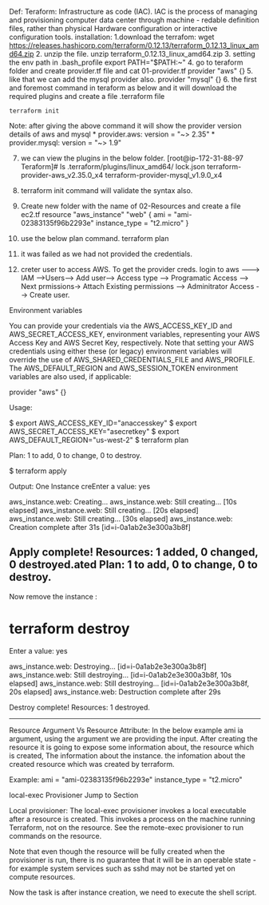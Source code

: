 Def: 
Teraform: Infrastructure as code (IAC). IAC is the process of managing and provisioning computer data center through machine - redable definition files, rather than physical Hardware configuration or interactive configuration tools.
installation:
1.download the terrafom:
    wget https://releases.hashicorp.com/terraform/0.12.13/terraform_0.12.13_linux_amd64.zip
2. unzip the file.
    unzip terraform_0.12.13_linux_amd64.zip
3. setting the env path in .bash_profile
    export PATH="$PATH:~"
4. go to teraform folder and create provider.tf file and 
        cat 01-provider.tf
        provider "aws" {}
5. like that we can add the mysql provider also.
        provider "mysql" {}
6. the first and foremost command in teraform as below and it will download the required plugins and create a file .terraform file

    terraform init

Note: after giving the above command it will show the provider version details of aws and mysql
    * provider.aws: version = "~> 2.35"
    * provider.mysql: version = "~> 1.9"

7. we can view the plugins in the below folder.
[root@ip-172-31-88-97 Teraform]# ls .terraform/plugins/linux_amd64/
lock.json  terraform-provider-aws_v2.35.0_x4  terraform-provider-mysql_v1.9.0_x4

8. terraform init command will validate the syntax also.

9. Create new folder with the name of 02-Resources and create a file ec2.tf
    resource "aws_instance" "web" 
{
  ami           = "ami-02383135f96b2293e"
  instance_type = "t2.micro"
}
10. use the below plan command.
    terraform plan

11. it was failed as we had not provided the credentials.

12. creter user to access AWS.
To get the provider creds. login to aws ---> IAM -->Users--> Add user--> Access type --> Programatic Access -->   Next prmissions-> Attach Existing permissions --> Adminitrator Access --> Create user.

Environment variables

You can provide your credentials via the AWS_ACCESS_KEY_ID and AWS_SECRET_ACCESS_KEY, environment variables, representing your AWS Access Key and AWS Secret Key, respectively. Note that setting your AWS credentials using either these (or legacy) environment variables will override the use of AWS_SHARED_CREDENTIALS_FILE and AWS_PROFILE. The AWS_DEFAULT_REGION and AWS_SESSION_TOKEN environment variables are also used, if applicable:

provider "aws" {}

Usage:

$ export AWS_ACCESS_KEY_ID="anaccesskey"
$ export AWS_SECRET_ACCESS_KEY="asecretkey"
$ export AWS_DEFAULT_REGION="us-west-2"
$ terraform plan

Plan: 1 to add, 0 to change, 0 to destroy.

$ terraform apply

Output:
One Instance creEnter a value: yes

aws_instance.web: Creating...
aws_instance.web: Still creating... [10s elapsed]
aws_instance.web: Still creating... [20s elapsed]
aws_instance.web: Still creating... [30s elapsed]
aws_instance.web: Creation complete after 31s [id=i-0a1ab2e3e300a3b8f]

Apply complete! Resources: 1 added, 0 changed, 0 destroyed.ated 
Plan: 1 to add, 0 to change, 0 to destroy.
---
Now remove the instance :
# terraform destroy


  Enter a value: yes

aws_instance.web: Destroying... [id=i-0a1ab2e3e300a3b8f]
aws_instance.web: Still destroying... [id=i-0a1ab2e3e300a3b8f, 10s elapsed]
aws_instance.web: Still destroying... [id=i-0a1ab2e3e300a3b8f, 20s elapsed]
aws_instance.web: Destruction complete after 29s

Destroy complete! Resources: 1 destroyed.

-------------------------------------------------
Resource Argument Vs Resource Attribute:
In the below example ami ia argument, using the argument we are providing the input.
After creating the resource it is going to expose some information about, the resource
which is created, The information about the instance. the infomation about the created resource which was created by terraform.

Example:
ami           = "ami-02383135f96b2293e"
instance_type = "t2.micro"


local-exec Provisioner
Jump to Section

Local provisioner:
The local-exec provisioner invokes a local executable after a resource is created. This invokes a process on the machine running Terraform, not on the resource. See the remote-exec provisioner to run commands on the resource.

Note that even though the resource will be fully created when the provisioner is run, there is no guarantee that it will be in an operable state - for example system services such as sshd may not be started yet on compute resources.

Now the task is after instance creation, we need to execute the shell script.


